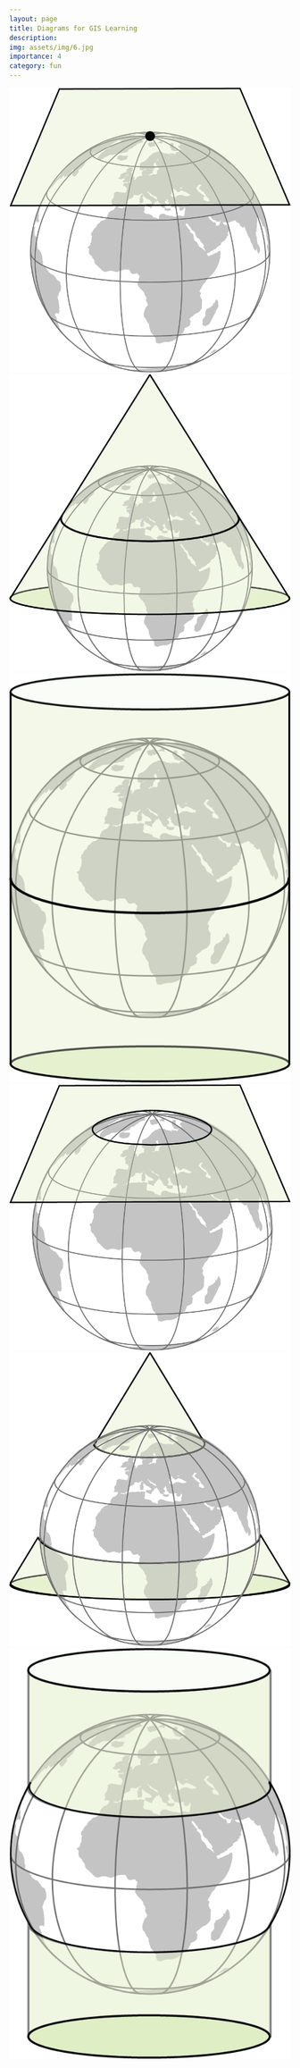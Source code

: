 ```yaml
---
layout: page
title: Diagrams for GIS Learning
description: 
img: assets/img/6.jpg
importance: 4
category: fun
---
```


<div class="row justify-content-center">
    <div class="col-md-8">
        <div class="row">
            <a href="assets/img/gisart/Azi_Tangent.png" data-toggle="lightbox" data-gallery="example-gallery" class="col-sm-4">
                <img src="assets/img/gisart/Azi_Tangent.png" class="img-fluid">
            </a>
            <a href="assets/img/gisart/Con_Tangent.png" data-toggle="lightbox" data-gallery="example-gallery" class="col-sm-4">
                <img src="assets/img/gisart/Con_Tangent.png" class="img-fluid">
            </a>
            <a href="assets/img/gisart/Cylin_Tangent.png" data-toggle="lightbox" data-gallery="example-gallery" class="col-sm-4">
                <img src="assets/img/gisart/Cylin_Tangent.png" class="img-fluid">
            </a>
        </div>
        <div class="row">
            <a href="assets/img/gisart/Azi_Secant.png" data-toggle="lightbox" data-gallery="example-gallery" class="col-sm-4">
                <img src="assets/img/gisart/Azi_Secant.png" class="img-fluid">
            </a>
            <a href="assets/img/gisart/Con_Secant.png" data-toggle="lightbox" data-gallery="example-gallery" class="col-sm-4">
                <img src="assets/img/gisart/Con_Secant.png" class="img-fluid">
            </a>
            <a href="assets/img/gisart/Cylin_Secant.png" data-toggle="lightbox" data-gallery="example-gallery" class="col-sm-4">
                <img src="assets/img/gisart/Cylin_Secant.png" class="img-fluid">
            </a>
        </div>
    </div>
</div>